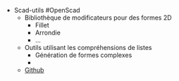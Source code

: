 - Scad-utils #OpenScad
	- Bibliothèque de modificateurs pour des formes 2D
		- Fillet
		- Arrondie
		- ...
	- Outils utilisant les compréhensions de listes
		- Génération de formes complexes
		-
	- [Github](https://github.com/openscad/scad-utils)